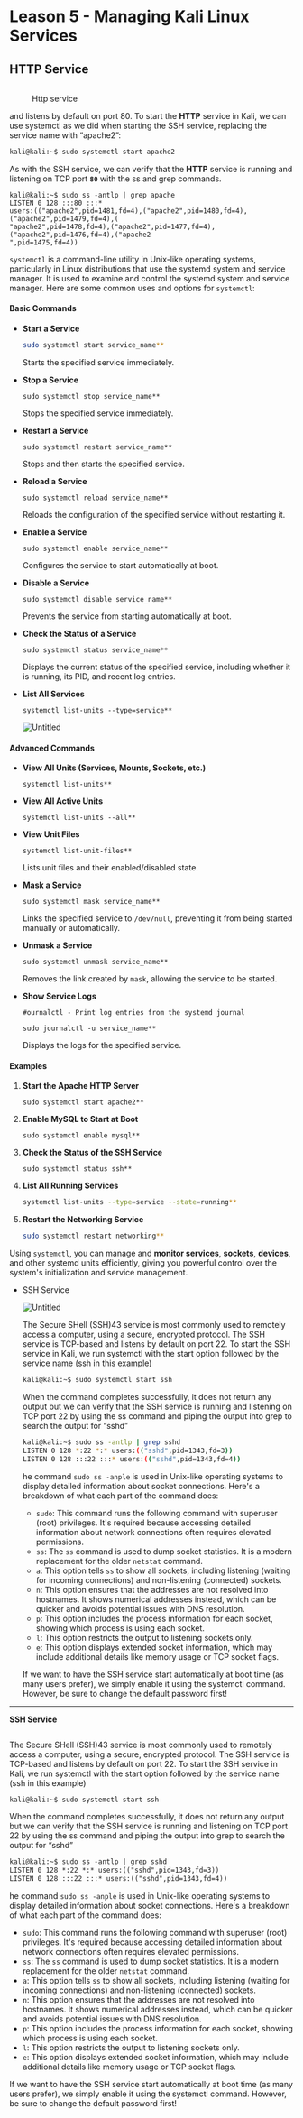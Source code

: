 # Leason 5 - Managing Kali Linux Services

## HTTP Service

<figure><img src="../../.gitbook/assets/image (3) (1) (1) (1) (1) (1) (1) (1) (1) (1) (1).png" alt=""><figcaption><p>Http service</p></figcaption></figure>

and listens by default on port 80. To start the **HTTP** service in Kali, we can use systemctl as we did when starting the SSH service, replacing the service name with “apache2”:

```sh
kali@kali:~$ sudo systemctl start apache2
```

As with the SSH service, we can verify that the **HTTP** service is running and listening on TCP port **`80`** with the ss and grep commands.

```shell
kali@kali:~$ sudo ss -antlp | grep apache
LISTEN 0 128 :::80 :::*
users:(("apache2",pid=1481,fd=4),("apache2",pid=1480,fd=4),("apache2",pid=1479,fd=4),(
"apache2",pid=1478,fd=4),("apache2",pid=1477,fd=4),("apache2",pid=1476,fd=4),("apache2
",pid=1475,fd=4))
```

`systemctl` is a command-line utility in Unix-like operating systems, particularly in Linux distributions that use the systemd system and service manager. It is used to examine and control the systemd system and service manager. Here are some common uses and options for `systemctl`:

#### Basic Commands

*   **Start a Service**

    ```sh
    sudo systemctl start service_name**

    ```

    Starts the specified service immediately.
*   **Stop a Service**

    ```
    sudo systemctl stop service_name**

    ```

    Stops the specified service immediately.
*   **Restart a Service**

    ```
    sudo systemctl restart service_name**

    ```

    Stops and then starts the specified service.
*   **Reload a Service**

    ```
    sudo systemctl reload service_name**

    ```

    Reloads the configuration of the specified service without restarting it.
*   **Enable a Service**

    ```
    sudo systemctl enable service_name**

    ```

    Configures the service to start automatically at boot.
*   **Disable a Service**

    ```
    sudo systemctl disable service_name**

    ```

    Prevents the service from starting automatically at boot.
*   **Check the Status of a Service**

    ```
    sudo systemctl status service_name**

    ```

    Displays the current status of the specified service, including whether it is running, its PID, and recent log entries.
*   **List All Services**

    ```
    systemctl list-units --type=service**

    ```

    ![Untitled](https://prod-files-secure.s3.us-west-2.amazonaws.com/0cf0a799-143b-40ad-bd72-1de5eb986a7f/8911e49b-b597-4cf5-9925-9b6bbc699ae9/Untitled.png)

#### Advanced Commands

*   **View All Units (Services, Mounts, Sockets, etc.)**

    ```
    systemctl list-units**

    ```
*   **View All Active Units**

    ```
    systemctl list-units --all**

    ```
*   **View Unit Files**

    ```
    systemctl list-unit-files**

    ```

    Lists unit files and their enabled/disabled state.
*   **Mask a Service**

    ```
    sudo systemctl mask service_name**

    ```

    Links the specified service to `/dev/null`, preventing it from being started manually or automatically.
*   **Unmask a Service**

    ```
    sudo systemctl unmask service_name**

    ```

    Removes the link created by `mask`, allowing the service to be started.
*   **Show Service Logs**

    ```
    #ournalctl - Print log entries from the systemd journal

    sudo journalctl -u service_name**

    ```

    Displays the logs for the specified service.

#### Examples

1.  **Start the Apache HTTP Server**

    ```
    sudo systemctl start apache2**

    ```
2.  **Enable MySQL to Start at Boot**

    ```
    sudo systemctl enable mysql**

    ```
3.  **Check the Status of the SSH Service**

    ```
    sudo systemctl status ssh**

    ```
4.  **List All Running Services**

    ```sh
    systemctl list-units --type=service --state=running**

    ```
5.  **Restart the Networking Service**

    ```sh
    sudo systemctl restart networking**

    ```

Using `systemctl`, you can manage and **monitor services**, **sockets**, **devices**, and other systemd units efficiently, giving you powerful control over the system's initialization and service management.

*   SSH Service

    ![Untitled](https://prod-files-secure.s3.us-west-2.amazonaws.com/0cf0a799-143b-40ad-bd72-1de5eb986a7f/5f61acf8-651e-4800-955e-a378caad4034/Untitled.png)

    The Secure SHell (SSH)43 service is most commonly used to remotely access a computer, using a secure, encrypted protocol. The SSH service is TCP-based and listens by default on port 22. To start the SSH service in Kali, we run systemctl with the start option followed by the service name (ssh in this example)

    ```markdown
    kali@kali:~$ sudo systemctl start ssh
    ```

    When the command completes successfully, it does not return any output but we can verify that the SSH service is running and listening on TCP port 22 by using the ss command and piping the output into grep to search the output for “sshd”

    ```sh
    kali@kali:~$ sudo ss -antlp | grep sshd
    LISTEN 0 128 *:22 *:* users:(("sshd",pid=1343,fd=3))
    LISTEN 0 128 :::22 :::* users:(("sshd",pid=1343,fd=4))
    ```

    he command `sudo ss -anple` is used in Unix-like operating systems to display detailed information about socket connections. Here's a breakdown of what each part of the command does:

    * `sudo`: This command runs the following command with superuser (root) privileges. It's required because accessing detailed information about network connections often requires elevated permissions.
    * `ss`: The `ss` command is used to dump socket statistics. It is a modern replacement for the older `netstat` command.
    * `a`: This option tells `ss` to show all sockets, including listening (waiting for incoming connections) and non-listening (connected) sockets.
    * `n`: This option ensures that the addresses are not resolved into hostnames. It shows numerical addresses instead, which can be quicker and avoids potential issues with DNS resolution.
    * `p`: This option includes the process information for each socket, showing which process is using each socket.
    * `l`: This option restricts the output to listening sockets only.
    * `e`: This option displays extended socket information, which may include additional details like memory usage or TCP socket flags.

    If we want to have the SSH service start automatically at boot time (as many users prefer), we simply enable it using the systemctl command. However, be sure to change the default password first!

***

**SSH Service**

<figure><img src="../../.gitbook/assets/image (4) (1) (1) (1) (1) (1) (1) (1) (1).png" alt=""><figcaption></figcaption></figure>

The Secure SHell (SSH)43 service is most commonly used to remotely access a computer, using a secure, encrypted protocol. The SSH service is TCP-based and listens by default on port 22. To start the SSH service in Kali, we run systemctl with the start option followed by the service name (ssh in this example)

```sh
kali@kali:~$ sudo systemctl start ssh
```

When the command completes successfully, it does not return any output but we can verify that the SSH service is running and listening on TCP port 22 by using the ss command and piping the output into grep to search the output for “sshd”

```markdown
kali@kali:~$ sudo ss -antlp | grep sshd
LISTEN 0 128 *:22 *:* users:(("sshd",pid=1343,fd=3))
LISTEN 0 128 :::22 :::* users:(("sshd",pid=1343,fd=4))
```

he command `sudo ss -anple` is used in Unix-like operating systems to display detailed information about socket connections. Here's a breakdown of what each part of the command does:

* `sudo`: This command runs the following command with superuser (root) privileges. It's required because accessing detailed information about network connections often requires elevated permissions.
* `ss`: The `ss` command is used to dump socket statistics. It is a modern replacement for the older `netstat` command.
* `a`: This option tells `ss` to show all sockets, including listening (waiting for incoming connections) and non-listening (connected) sockets.
* `n`: This option ensures that the addresses are not resolved into hostnames. It shows numerical addresses instead, which can be quicker and avoids potential issues with DNS resolution.
* `p`: This option includes the process information for each socket, showing which process is using each socket.
* `l`: This option restricts the output to listening sockets only.
* `e`: This option displays extended socket information, which may include additional details like memory usage or TCP socket flags.

If we want to have the SSH service start automatically at boot time (as many users prefer), we simply enable it using the systemctl command. However, be sure to change the default password first!
